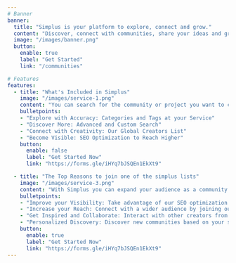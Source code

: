 ```yaml
---
# Banner
banner:
  title: "Simplus is your platform to explore, connect and grow."
  content: "Discover, connect with communities, share your ideas and grow with other creators. We make connecting simpler, here simplicity and creativity meet."
  image: "/images/banner.png"
  button:
    enable: true
    label: "Get Started"
    link: "/communities"

# Features
features:
  - title: "What's Included in Simplus"
    image: "/images/service-1.png"
    content: "You can search for the community or project you want to collaborate with and generate a connection, but that's not all. In Simplus you can find:"
    bulletpoints:
    - "Explore with Accuracy: Categories and Tags at your Service"
    - "Discover More: Advanced and Custom Search"
    - "Connect with Creativity: Our Global Creators List"
    - "Become Visible: SEO Optimization to Reach Higher"
    button:
      enable: false
      label: "Get Started Now"
      link: "https://forms.gle/iHYq7bJSQEn1EkXt9"

  - title: "The Top Reasons to join one of the simplus lists"
    image: "/images/service-3.png"
    content: "With Simplus you can expand your audience as a community and get more people to connect with you."
    bulletpoints:
    - "Improve your Visibility: Take advantage of our SEO optimization to increase the visibility of your content or community."
    - "Increase your Reach: Connect with a wider audience by joining our diverse communities."
    - "Get Inspired and Collaborate: Interact with other creators from around the world to inspire you and open up opportunities for collaboration."
    - "Personalized Discovery: Discover new communities based on your search interests."
    button:
      enable: true
      label: "Get Started Now"
      link: "https://forms.gle/iHYq7bJSQEn1EkXt9"
---
```

